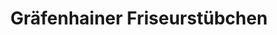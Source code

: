 ---
title: "Gräfenhainer Friseurstübchen"
url: /ohrdruf/graefenhainer-friseurstuebchen/
shop: Friseur
---